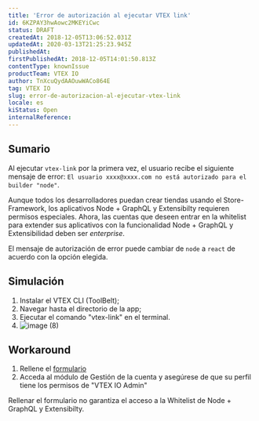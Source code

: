 ```yaml
---
title: 'Error de autorización al ejecutar VTEX link'
id: 6KZPAY3hwAowc2MKEYiCwc
status: DRAFT
createdAt: 2018-12-05T13:06:52.031Z
updatedAt: 2020-03-13T21:25:23.945Z
publishedAt: 
firstPublishedAt: 2018-12-05T14:01:50.813Z
contentType: knownIssue
productTeam: VTEX IO
author: TnXcuQydAAOuwWACo864E
tag: VTEX IO
slug: error-de-autorizacion-al-ejecutar-vtex-link
locale: es
kiStatus: Open
internalReference: 
---
```


## Sumario

Al ejecutar `vtex-link` por la primera vez, el usuario recibe el siguiente mensaje de error: `El usuario xxxx@xxxx.com no está autorizado para el builder "node"`.

Aunque todos los desarrolladores puedan crear tiendas usando el Store-Framework, los aplicativos Node + GraphQL y Extensibilty requieren permisos especiales. Ahora, las cuentas que deseen entrar en la whitelist para extender sus aplicativos con la funcionalidad Node + GraphQL y Extensibilidad deben ser _enterprise_.

El mensaje de autorización de error puede cambiar de `node` a `react` de acuerdo con la opción elegida.

## Simulación

1. Instalar el VTEX CLI (ToolBelt);
2. Navegar hasta el directorio de la app;
3. Ejecutar el comando "vtex-link" en el terminal.
4. ![image (8)](//images.ctfassets.net/alneenqid6w5/3NTzMXCKgM8GA6Y6eEKAA2/7d11d9a4e05ef1274beebe494bd8baf9/image__8_.png)

## Workaround

1. Rellene el [formulario](https://suportevtex1.typeform.com/to/SxXknn)
2. Acceda al módulo de Gestión de la cuenta y asegúrese de que su perfil tiene los permisos de "VTEX IO Admin"

<div class="alert alert-info">
Rellenar el formulario no garantiza el acceso a la Whitelist de Node + GraphQL y Extensibilty.
</div>

